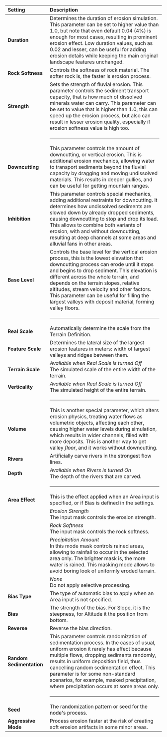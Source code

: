 | Setting                  | Description                                                                                                                                                                                                                                                                                                                                                                                                                      |
| :----------------------- | :------------------------------------------------------------------------------------------------------------------------------------------------------------------------------------------------------------------------------------------------------------------------------------------------------------------------------------------------------------------------------------------------------------------------------- |
| **Duration**             | Determines the duration of erosion simulation. This parameter can be set to higher value than 1.0, but note that even default 0.04 (4%) is enough for most cases, resulting in prominent erosion effect. Low duration values, such as 0.02 and lesser, can be useful for adding erosion details while keeping the main original landscape features unchanged.                                                                    |
| **Rock Softness**        | Controls the softness of rock material. The softer rock is, the faster is erosion process.                                                                                                                                                                                                                                                                                                                                       |
| **Strength**             | Sets the strength of fluvial erosion. This parameter controls the sediment transport capacity, that is how much of dissolved minerals water can carry. This parameter can be set to value that is higher than 1.0, this can speed up the erosion process, but also can result in lesser erosion quality, especially if erosion softness value is high too.                                                                       |
|                          | <hr>                                                                                                                                                                                                                                                                                                                                                                                                                             |
| **Downcutting**          | This parameter controls the amount of downcutting, or vertical erosion. This is additional erosion mechanics, allowing water to transport sediments beyond the fluvial capacity by dragging and moving undissolved materials. This results in deeper gullies, and can be useful for getting mountain ranges.                                                                                                                     |
| **Inhibition**           | This parameter controls special mechanics, adding additional restraints for downcutting. It determines how undissolved sediments are slowed down by already dropped sediments, causing downcutting to stop and drop its load. This allows to combine both variants of erosion, with and without downcutting, resulting at deep channels at some areas and alluvial fans in other areas.                                          |
| **Base Level**           | Controls the base level for the vertical erosion process, this is the lowest elevation that downcutting process can erode until it stops and begins to drop sediment. This elevation is different across the whole terrain, and depends on the terrain slopes, relative altitudes, stream velocity and other factors. This parameter can be useful for filling the largest valleys with deposit material, forming valley floors. |
|                          | <hr>                                                                                                                                                                                                                                                                                                                                                                                                                             |
| **Real Scale**           | Automatically determine the scale from the Terrain Definition.                                                                                                                                                                                                                                                                                                                                                                   |
| **Feature Scale**        | Determines the lateral size of the largest erosion features in meters: width of largest valleys and ridges between them.                                                                                                                                                                                                                                                                                                         |
| **Terrain Scale**        | *Available when Real Scale is turned Off* <br>The simulated scale of the entire width of the terrain.                                                                                                                                                                                                                                                                                                                            |
| **Verticality**          | *Available when Real Scale is turned Off* <br>The simulated height of the entire terrain.                                                                                                                                                                                                                                                                                                                                        |
|                          | <hr>                                                                                                                                                                                                                                                                                                                                                                                                                             |
| **Volume**               | This is another special parameter, which alters erosion physics, treating water flows as volumetric objects, affecting each other, causing higher water levels during simulation, which results in wider channels, filled with more deposits. This is another way to get valley *floor*, and it works without downcutting.                                                                                                       |
| **Rivers**               | Artificially carve rivers in the strongest flow lines.                                                                                                                                                                                                                                                                                                                                                                           |
| **Depth**                | *Available when Rivers is turned On* <br>The depth of the rivers that are carved.                                                                                                                                                                                                                                                                                                                                                |
|                          | <hr>                                                                                                                                                                                                                                                                                                                                                                                                                             |
| **Area Effect**          | This is the effect applied when an Area input is specified, or if Bias is defined in the settings.                                                                                                                                                                                                                                                                                                                               |
|                          | *Erosion Strength* <br>The input mask controls the erosion strength.                                                                                                                                                                                                                                                                                                                                                             |
|                          | *Rock Softness* <br>The input mask controls the rock softness.                                                                                                                                                                                                                                                                                                                                                                   |
|                          | *Precipitation Amount* <br>In this mode mask controls rained areas, allowing to rainfall to occur in the selected area only. The brighter mask is, the more water is rained. This masking mode allows to avoid boring look of uniformly eroded terrain.                                                                                                                                                                          |
|                          | *None* <br>Do not apply selective processing.                                                                                                                                                                                                                                                                                                                                                                                    |
| **Bias Type**            | The type of automatic bias to apply when an Area input is not specified.                                                                                                                                                                                                                                                                                                                                                         |
| **Bias**                 | The strength of the bias. For Slope, it is the steepness, for Altitude it the position from bottom.                                                                                                                                                                                                                                                                                                                              |
| **Reverse**              | Reverse the bias direction.                                                                                                                                                                                                                                                                                                                                                                                                                      |
| **Random Sedimentation** | This parameter controls randomization of sedimentation process. In the cases of usual, uniform erosion it rarely has effect because multiple flows, dropping sediments randomly, results in uniform deposition field, thus cancelling random sedimentation effect. This parameter is for some non-standard scenarios, for example, masked precipitation, where precipitation occurs at some areas only.                          |
|                          | <hr>                                                                                                                                                                                                                                                                                                                                                                                                                             |
| **Seed**                 | The randomization pattern or seed for the node's process.                                                                                                                                                                                                                                                                                                                                                                        |
| **Aggressive Mode**      | Process erosion faster at the risk of creating soft erosion artifacts in some minor areas.                                                                                                                                                                                                                                                                                                                                       |